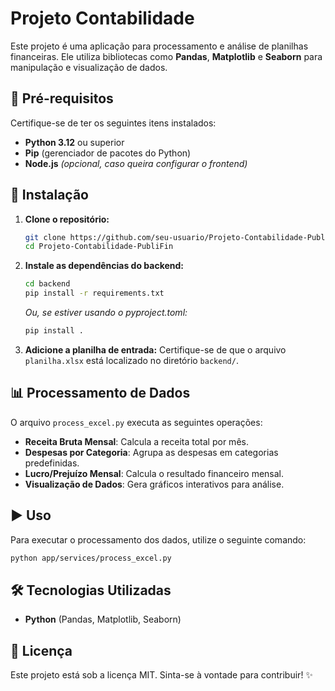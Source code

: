 # Projeto Contabilidade

Este projeto é uma aplicação para processamento e análise de planilhas financeiras. Ele utiliza bibliotecas como **Pandas**, **Matplotlib** e **Seaborn** para manipulação e visualização de dados.

## 📌 Pré-requisitos

Certifique-se de ter os seguintes itens instalados:

- **Python 3.12** ou superior
- **Pip** (gerenciador de pacotes do Python)
- **Node.js** _(opcional, caso queira configurar o frontend)_

## 🚀 Instalação

1. **Clone o repositório:**

   ```bash
   git clone https://github.com/seu-usuario/Projeto-Contabilidade-PubliFin.git
   cd Projeto-Contabilidade-PubliFin
   ```

2. **Instale as dependências do backend:**

   ```bash
   cd backend
   pip install -r requirements.txt
   ```

   _Ou, se estiver usando o pyproject.toml:_

   ```bash
   pip install .
   ```

3. **Adicione a planilha de entrada:**
   Certifique-se de que o arquivo `planilha.xlsx` está localizado no diretório `backend/`.

## 📊 Processamento de Dados

O arquivo `process_excel.py` executa as seguintes operações:

- **Receita Bruta Mensal**: Calcula a receita total por mês.
- **Despesas por Categoria**: Agrupa as despesas em categorias predefinidas.
- **Lucro/Prejuízo Mensal**: Calcula o resultado financeiro mensal.
- **Visualização de Dados**: Gera gráficos interativos para análise.

## ▶️ Uso

Para executar o processamento dos dados, utilize o seguinte comando:

```bash
python app/services/process_excel.py
```

## 🛠 Tecnologias Utilizadas

- **Python** (Pandas, Matplotlib, Seaborn)

## 📄 Licença

Este projeto está sob a licença MIT. Sinta-se à vontade para contribuir! ✨
